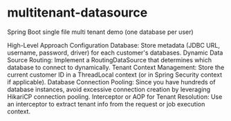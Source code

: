 # multitenant-datasource
Spring Boot single file multi tenant demo (one database per user)

High-Level Approach
Configuration Database: Store metadata (JDBC URL, username, password, driver) for each customer's databases.
Dynamic Data Source Routing: Implement a RoutingDataSource that determines which database to connect to dynamically.
Tenant Context Management: Store the current customer ID in a ThreadLocal context (or in Spring Security context if applicable).
Database Connection Pooling: Since you have hundreds of database instances, avoid excessive connection creation by leveraging HikariCP connection pooling.
Interceptor or AOP for Tenant Resolution: Use an interceptor to extract tenant info from the request or job execution context.
